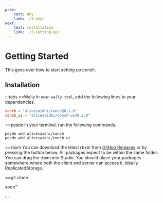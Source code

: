 ```yaml
---
prev:
    text: Why
    link: ./1-why/
next:
    text: Installation
    link: ./3-setting-up/
---
```


<script setup>
import { VPButton } from "vitepress/theme"
</script>

# Getting Started

This goes over how to start setting up conch.

## Installation

:::tabs
==Wally
In your `wally.toml`, add the following lines to your dependencies.

```toml
conch = "alicesaidhi/conch@0.2.0"
conch_ui = "alicesaidhi/conch-ui@0.2.0"
```

==pesde
In your terminal, run the following commands.

```sh
pesde add alicesaidhi/conch
pesde add alicesaidhi/conch_ui
```

==rbxm
You can download the latest rbxm from [GitHub Releases](https://github.com/alicesaidhi/conch/releases/latest/) or by pressing the button below. All packages expect to be within the same folder.
You can drag the rbxm into Studio. You should place your packages somewhere where both the client and server can access it, ideally ReplicatedStorage.

<VPButton href="https://github.com/alicesaidhi/conch/releases/latest/download/standalone.rbxm" text="Download latest rbxm"></VPButton>

==git clone

soon:tm:

:::
